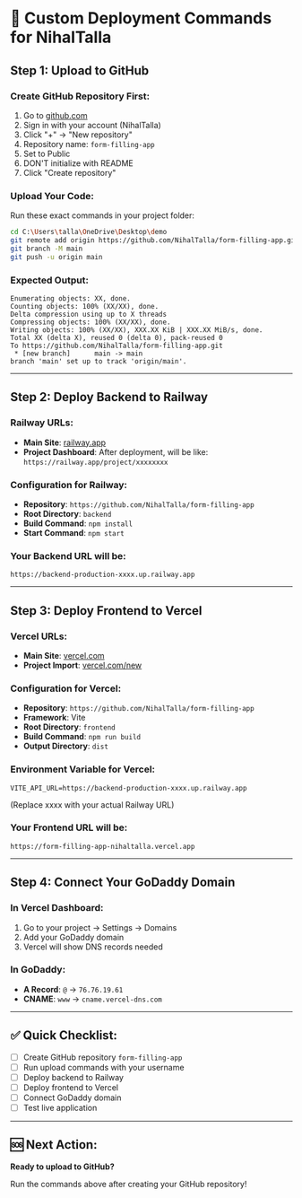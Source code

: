 # 🚀 Custom Deployment Commands for NihalTalla

## Step 1: Upload to GitHub

### Create GitHub Repository First:
1. Go to [github.com](https://github.com)
2. Sign in with your account (NihalTalla)
3. Click "+" → "New repository"
4. Repository name: `form-filling-app`
5. Set to Public
6. DON'T initialize with README
7. Click "Create repository"

### Upload Your Code:
Run these exact commands in your project folder:

```bash
cd C:\Users\talla\OneDrive\Desktop\demo
git remote add origin https://github.com/NihalTalla/form-filling-app.git
git branch -M main
git push -u origin main
```

### Expected Output:
```
Enumerating objects: XX, done.
Counting objects: 100% (XX/XX), done.
Delta compression using up to X threads
Compressing objects: 100% (XX/XX), done.
Writing objects: 100% (XX/XX), XXX.XX KiB | XXX.XX MiB/s, done.
Total XX (delta X), reused 0 (delta 0), pack-reused 0
To https://github.com/NihalTalla/form-filling-app.git
 * [new branch]      main -> main
branch 'main' set up to track 'origin/main'.
```

---

## Step 2: Deploy Backend to Railway

### Railway URLs:
- **Main Site**: [railway.app](https://railway.app)
- **Project Dashboard**: After deployment, will be like: `https://railway.app/project/xxxxxxxx`

### Configuration for Railway:
- **Repository**: `https://github.com/NihalTalla/form-filling-app`
- **Root Directory**: `backend`
- **Build Command**: `npm install`
- **Start Command**: `npm start`

### Your Backend URL will be:
`https://backend-production-xxxx.up.railway.app`

---

## Step 3: Deploy Frontend to Vercel

### Vercel URLs:
- **Main Site**: [vercel.com](https://vercel.com)
- **Project Import**: [vercel.com/new](https://vercel.com/new)

### Configuration for Vercel:
- **Repository**: `https://github.com/NihalTalla/form-filling-app`
- **Framework**: Vite
- **Root Directory**: `frontend`
- **Build Command**: `npm run build`
- **Output Directory**: `dist`

### Environment Variable for Vercel:
```
VITE_API_URL=https://backend-production-xxxx.up.railway.app
```
(Replace xxxx with your actual Railway URL)

### Your Frontend URL will be:
`https://form-filling-app-nihaltalla.vercel.app`

---

## Step 4: Connect Your GoDaddy Domain

### In Vercel Dashboard:
1. Go to your project → Settings → Domains
2. Add your GoDaddy domain
3. Vercel will show DNS records needed

### In GoDaddy:
- **A Record**: `@` → `76.76.19.61`
- **CNAME**: `www` → `cname.vercel-dns.com`

---

## ✅ Quick Checklist:

- [ ] Create GitHub repository `form-filling-app`
- [ ] Run upload commands with your username
- [ ] Deploy backend to Railway
- [ ] Deploy frontend to Vercel  
- [ ] Connect GoDaddy domain
- [ ] Test live application

---

## 🆘 Next Action:

**Ready to upload to GitHub?** 

Run the commands above after creating your GitHub repository!